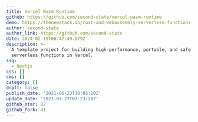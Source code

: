 ```yaml
---
title: Vercel Wasm Runtime
github: https://github.com/second-state/vercel-wasm-runtime
demo: https://thenewstack.io/rust-and-webassembly-serverless-functions-in-vercel/
author: second-state
author_link: https://github.com/second-state
date: 2024-02-19T06:47:49.579Z
description: >-
  A template project for building high-performance, portable, and safe
  serverless functions in Vercel.
ssg:
  - Nextjs
css: []
cms: []
category: []
draft: false
publish_date: '2021-06-23T10:05:10Z'
update_date: '2021-07-27T07:23:20Z'
github_star: 82
github_fork: 41
---
```


